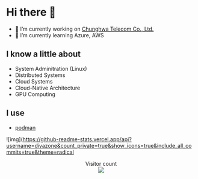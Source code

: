 # Hi there 👋

- 🔭 I’m currently working on [Chunghwa Telecom Co., Ltd.](https://www.cht.com.tw/en/home/cht)
- 🌱 I’m currently learning Azure, AWS

## I know a little about

- System Adminitration (Linux)
- Distributed Systems
- Cloud Systems
- Cloud-Native Architecture
- GPU Computing

## I use

- [podman](https://github.com/containers/podman)

![img](https://github-readme-stats.vercel.app/api?username=divazone&count_private=true&show_icons=true&include_all_commits=true&theme=radical

<p align="center"> 
  Visitor count<br>
  <img src="https://profile-counter.glitch.me/divazone/count.svg" />
</p>

<!--
**divazone/divazone** is a ✨ _special_ ✨ repository because its `README.md` (this file) appears on your GitHub profile.

Here are some ideas to get you started:

- 🔭 I’m currently working on ...
- 🌱 I’m currently learning ...
- 👯 I’m looking to collaborate on ...
- 🤔 I’m looking for help with ...
- 💬 Ask me about ...
- 📫 How to reach me: ...
- 😄 Pronouns: ...
- ⚡ Fun fact: ...
-->
